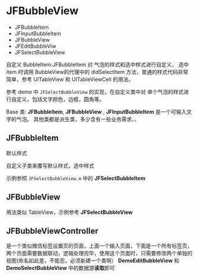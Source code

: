 # JFBubbleView

* JFBubbleItem 
* JFInputBubbleItem
* JFBubbleView
* JFEditBubbleViw
* JFSelectBubbleView

自定义 BubbleItem:JFBubbleItem 对 气泡的样式和选中样式进行自定义， 选中 item 时调用 BubbleView的代理中的 didSelectItem 方法，普通的样式代码非常简单，参考 UITableView 和 UITableViewCell 的用法。

参考 demo 中 `JFSelectBubbleView` 的实现，在自定义类中对 单个气泡的样式进行自定义，包括文字颜色，边框，圆角等。

Base 类: **JFBubbleItem**, **JFBubbleView** , **JFInputBubbleItem** 是一个可输入文字的气泡。
其他类都是派生类，多少含有一些业务需求、、


## JFBubbleItem

默认样式


自定义子类来覆写默认样式，选中样式

示例参照 `JFSelectBubbleView.m` 中的 **JFSelectBubbleItem**

## JFBubbleView

用法类似 TableView，示例参考 **JFSelectBubbleView**

## JFBubbleViewController

是一个类似微信标签设置页的页面，上面一个输入页面，下面是一个所有标签页，两个页面需要数据联动，逻辑处理完毕，使用这个页面时，只需要修改两个单独的视图(命名如此差，不能忍，必须新建一个类啊） **DemoEditBubbleView** 和 **DemoSelectBubbleView** 中的数据源**读取**即可


